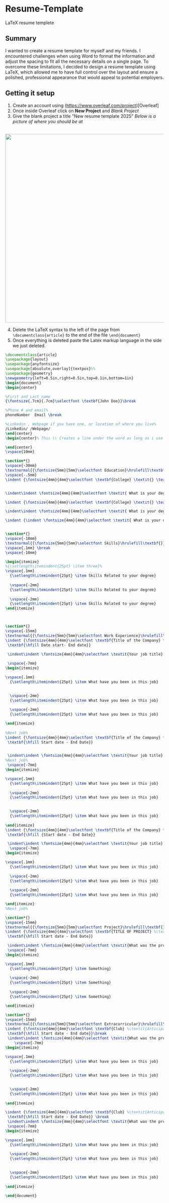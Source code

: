 # Resume-Template
LaTeX resume templete

## Summary

I wanted to create a resume template for myself and my friends. I encountered challenges when using Word to format the information and adjust the spacing to fit all the necessary details on a single page. To overcome these limitations, I decided to design a resume template using LaTeX, which allowed me to have full control over the layout and ensure a polished, professional appearance that would appeal to potential employers.

## Getting it setup
1. Create an account using (https://www.overleaf.com/project)[Overleaf]
2. Once inside Overleaf click on **New Project** and *Blank Project*
3. Give the blank project a title "New resume template 2025"
*Below is a picture of where you should be at*
<br>
<img src="./pictures/Overleaf.png" width=600px>
<br>

4. Delete the LaTeX syntax to the left of the page from ```\documentclass{article}``` to the end of the file ```\end{document}```
5. Once everything is deleted paste the Latex markup language in the side we just deleted.

```LaTex
\documentclass{article}
\usepackage{layout}
\usepackage{anyfontsize}
\usepackage[absolute,overlay]{textpos}%%
\usepackage{geometry}
\newgeometry{left=0.5in,right=0.5in,top=0.1in,bottom=1in}
\begin{document}
\begin{center}

%First and Last name
{\fontsize{.7cm}{.7cm}\selectfont \textbf{John Doe}}\break

%Phone # and email%
phoneNumber  Email \break

%Linkedin , Webpage if you have one, or location of where you live%
/Linkedin/ /Webpage/
\end{center}
\begin{center}% This \\ Creates a line under the word as long as i use the "\\" at the end

\end{center}
\vspace{10mm}

\section*{}
\vspace{-30mm}
\textnormal{{\fontsize{5mm}{5mm}\selectfont Education}\hrulefill\textbf{}}\break
\vspace{-.5mm}
\indent {\fontsize{4mm}{4mm}\selectfont \textbf{College} \textit{} \textbf{\hfill Date start - End date}}


\indent\indent \fontsize{4mm}{4mm}\selectfont \textit{ What is your degree} \hfill {\hfill \textit{Location}}\break

\indent {\fontsize{4mm}{4mm}\selectfont \textbf{College} \textit{} \textbf{\hfill Date start - End date}}

\indent\indent \fontsize{4mm}{4mm}\selectfont \textit{ What is your degree} \hfill{\hfill \textit{Location}}

\indent {\indent \fontsize{4mm}{4mm}\selectfont \textit{ What is your degree} \hfill}


\section*{}
\vspace{-18mm}
\textnormal{{\fontsize{5mm}{5mm}\selectfont Skills}\hrulefill\textbf{}}\break
\vspace{.1mm} \break
\vspace{-10mm}

\begin{itemize}
%{\setlength\itemindent{25pt} \item three}%
\vspace{.1mm}
  {\setlength\itemindent{25pt} \item Skills Related to your degree}
  
  \vspace{-2mm}
  {\setlength\itemindent{25pt} \item Skills Related to your degree}
  
  \vspace{-2mm}
  {\setlength\itemindent{25pt} \item Skills Related to your degree}
\end{itemize}



\section*{}
\vspace{-15mm}
\textnormal{{\fontsize{5mm}{5mm}\selectfont Work Experience}\hrulefill\textbf{}}\break
\indent {\fontsize{4mm}{4mm}\selectfont \textbf{Title of the Company} %\textit{Anticipated Graduation May 2026}%
 \textbf{\hfill Date start- End date}}

 \indent\indent \fontsize{4mm}{4mm}\selectfont \textit{Your job title} \hfill {\hfill \textit{Location}}\break
 
 \vspace{-7mm}
\begin{itemize}

\vspace{.1mm}
  {\setlength\itemindent{25pt} \item What have you been in this job}

  
  \vspace{-2mm}
  {\setlength\itemindent{25pt} \item What have you been in this job}
  
  \vspace{-2mm}
  {\setlength\itemindent{25pt} \item What have you been in this job}

\end{itemize}
 
%Next job%
\indent {\fontsize{4mm}{4mm}\selectfont \textbf{Title of the Company} %\textit{Anticipated Graduation May 2026}%
 \textbf{\hfill Start date - End Date}}


 \indent\indent \fontsize{4mm}{4mm}\selectfont \textit{Your job title} \hfill {\hfill \textit{Location}}\break
%Next job%
 \vspace{-7mm}
\begin{itemize}

\vspace{.1mm}
  {\setlength\itemindent{25pt} \item What have you been in this job}
  
  \vspace{-2mm}
  {\setlength\itemindent{25pt} \item What have you been in this job}

  
  \vspace{-2mm}
  {\setlength\itemindent{25pt} \item What have you been in this job}
  
\end{itemize}
\indent {\fontsize{4mm}{4mm}\selectfont \textbf{Title of the Company} %\textit{Anticipated Graduation May 2026}%
 \textbf{\hfill {Start date - End Date}}

 \indent\indent \fontsize{4mm}{4mm}\selectfont \textit{Your job title} \hfill {\hfill \textit{Location}}\break
  \vspace{-7mm}
\begin{itemize}

\vspace{.1mm}
  {\setlength\itemindent{25pt} \item What have you been in this job}
  
  \vspace{-2mm}
  {\setlength\itemindent{25pt} \item What have you been in this job}
  
  \vspace{-2mm}
  {\setlength\itemindent{25pt} \item What have you been in this job}

\end{itemize}
%Next job%

\section*{}
\vspace{-15mm}
\textnormal{{\fontsize{5mm}{5mm}\selectfont Project}\hrulefill\textbf{}}\break
\indent {\fontsize{4mm}{4mm}\selectfont \textbf{TITLE OF PROJECT} %\textit{Anticipated Graduation May 2026}%
 \textbf{\hfill Start date - End Date}}

 \indent\indent \fontsize{4mm}{4mm}\selectfont \textit{What was the project} \hfill {\hfill \textit{Location}}\break
 \vspace{-7mm}
\begin{itemize}

\vspace{.1mm}
  {\setlength\itemindent{25pt} \item Something}
  
  \vspace{-2mm}
  {\setlength\itemindent{25pt} \item Something}
  
  \vspace{-2mm}
  {\setlength\itemindent{25pt} \item Something}

\end{itemize}

\section*{}
\vspace{-15mm}
\textnormal{{\fontsize{5mm}{5mm}\selectfont Extracurricular}\hrulefill\textbf{}}\break
\indent {\fontsize{4mm}{4mm}\selectfont \textbf{Club} %\textit{Anticipated Graduation May 2026}%
 \textbf{\hfill Start date - End date}}\break
 \indent\indent \fontsize{4mm}{4mm}\selectfont \textit{What was the project} \hfill {\hfill \textit{Location}}\break
	\vspace{-7mm}
\begin{itemize}

\vspace{.1mm}
  {\setlength\itemindent{25pt} \item What have you been in this job}
  
  \vspace{-2mm}
  {\setlength\itemindent{25pt} \item What have you been in this job}

  
  \vspace{-2mm}
  {\setlength\itemindent{25pt} \item What have you been in this job}
  
\end{itemize}

\indent {\fontsize{4mm}{4mm}\selectfont \textbf{Club} %\textit{Anticipated Graduation May 2026}%
 \textbf{\hfill Start date - End Date}} \break
 \indent\indent \fontsize{4mm}{4mm}\selectfont \textit{What was the project} \hfill {\hfill \textit{Location}}\break
 \vspace{-7mm}
\begin{itemize}

\vspace{.1mm}
  {\setlength\itemindent{25pt} \item What have you been in this job}
  
  \vspace{-2mm}
  {\setlength\itemindent{25pt} \item What have you been in this job}

  
  \vspace{-2mm}
  {\setlength\itemindent{25pt} \item What have you been in this job}
  
\end{itemize}

\end{document}


```